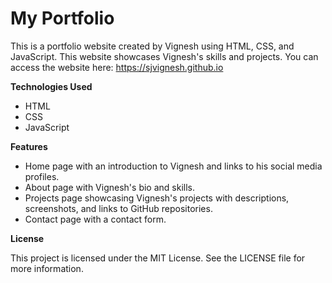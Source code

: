 # My Portfolio  

This is a portfolio website created by Vignesh using HTML, CSS, and JavaScript. This website showcases Vignesh's skills and projects. You can access the website here: https://sjvignesh.github.io

**Technologies Used**
 - HTML
 - CSS
 - JavaScript

**Features**
 - Home page with an introduction to Vignesh and links to his social media profiles.
 - About page with Vignesh's bio and skills.
 - Projects page showcasing Vignesh's projects with descriptions, screenshots, and links to GitHub repositories.
 - Contact page with a contact form.
 
 **License**

This project is licensed under the MIT License. See the LICENSE file for more information.
